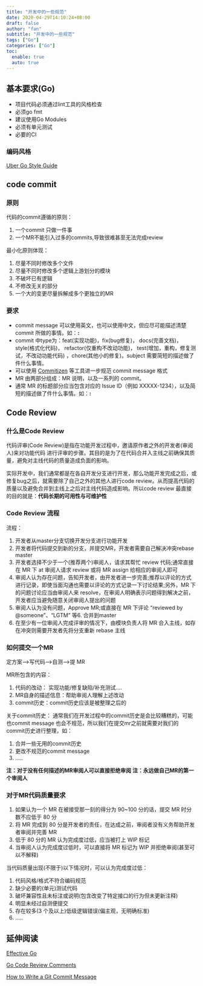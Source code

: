 ```yaml
---
title: "开发中的一些规范"
date: 2020-04-29T14:10:24+08:00
draft: false
author: "fan"
subtitle: "开发中的一些规范"
tags: ["Go"]
categories: ["Go"]
toc:
  enable: true
  auto: true
---
```


## 基本要求(Go)

* 项目代码必须通过lint工具的风格检查
* 必须go fmt
* 建议使用Go Modules
* 必须有单元测试
* 必要的CI

### 编码风格

[Uber Go Style Guide](https://github.com/uber-go/guide/blob/master/style.md)


## code commit


### 原则

代码的commit遵循的原则：
1. 一个commit 只做一件事
2. 一个MR不能引入过多的commits,导致很难甚至无法完成review


最小化原则体现：
1. 尽量不同时修改多个文件
2. 尽量不同时修改多个逻辑上游划分的模块
3. 不破坏已有逻辑
4. 不修改无关的部分
5. 一个大的变更尽量拆解成多个更独立的MR

### 要求

* commit message 可以使用英文，也可以使用中文，但应尽可能描述清楚 commit 所做的事情。如：**<type>: <subject>**
* commit 中type为：feat(实现功能)，fix(bug修复)， docs(完善文档)，style(格式化代码)， refactor(仅重构不改动功能)， test(增加，重构，修复测试，不改动功能代码) ，chore(其他小的修复)。subject 需要简短的描述做了件什么事情。
* 可以使用 [Commitizen](http://commitizen.github.io/cz-cli/) 等工具进一步规范 commit message 格式
* MR 由两部分组成：MR 说明，以及一系列的 commit。
* 通常 MR 的标题部分应当包含对应的 Issue ID（例如 XXXXX-1234），以及简短的描述做了件什么事情。如：**<issue>: <subject>**

## Code Review

### 什么是Code Review

代码评审(Code Review)是指在功能开发过程中，邀请原作者之外的开发者(审阅人)来对功能代码 进行评审的步骤。其目的是为了在代码合并入主线之前确保其质量，避免对主线代码的质量造成负面的影响。
    

实际开发中，我们通常都是在各自开发分支进行开发，那么功能开发完成之后，或修复bug之后，就需要除了自己之外的其他人进行code review。从而提高代码的质量以及避免合并到主线上之后对主线代码造成影响。所以code review 最直接的目的就是：**代码长期的可用性与可维护性**


### Code Review 流程

流程：
1. 开发者从master分支切换开发分支进行功能开发
2. 开发者将代码提交到新的分支，并提交MR，开发者需要自己解决冲突rebase master
3. 开发者选择不少于一个(推荐两个)审阅人，请求其帮忙 review 代码;通常直接在 MR 下 at 审阅人请求 review 或将 MR assign 给相应的审阅人即可
4. 审阅人认为存在问题，告知开发者，由开发者进一步完善;推荐以评论的方式进行记录，即使当面沟通也需要以评论的方式记录一下讨论结果;另外，MR 下的问题讨论应当由审阅人来 resolve，在审阅人明确表示问题得到解决之前，开发者应当避免随意关闭审阅人提出的问题
5. 审阅人认为没有问题，Approve MR;或直接在 MR 下评论 “reviewed by @someone”、“LGTM” 等6. 合并到master
6. 在至少有一位审阅人完成评审的情况下，由模块负责人将 MR 合入主线，如存在冲突则需要开发者先将分支重新 rebase 主线

### 如何提交一个MR

定方案-->写代码-->自测-->提 MR

MR所包含的内容：
1. 代码的改动： 实现功能/修复缺陷/补充测试....
2. MR自身的描述信息：帮助审阅人理解上述改动
3. commit历史：commit历史应该是被整理之后的

关于commit历史：
通常我们在开发过程中的commit历史是会比较糟糕的，可能也commit message 也会不规范，所以我们在提交mr之前就需要对我们的commit历史进行整理，如：
1. 合并一些无用的commit历史
2. 更改不规范的commit message
3. .....



**注：对于没有任何描述的MR审阅人可以直接拒绝审阅**
**注：永远做自己MR的第一个审阅人**

### 对于MR代码质量要求

1. 如果认为一个 MR 在被接受那一刻的得分为 90~100 分的话，提交 MR 时分数不应低于 80 分
2. 将 MR 完成到 80 分是开发者的责任，在达成之前，审阅者没有义务帮助开发者审阅并完善 MR
3. 低于 80 分的 MR 认为完成度过低，应当被打上 WIP 标记
4. 当审阅人认为完成度过低时，可以直接将 MR 标记为 WIP 并拒绝审阅(甚至可以不解释)

当代码质量出现(不限于)以下情况时，可以认为完成度过低：
1. 代码风格/格式不符合编码规范
2. 缺少必要的(单元)测试代码
3. 破坏兼容性且未标注或说明(包含改变了特定接口的行为但未更新注释)
4. 明显未经过自测便提交
5. 存在较多(3 个及以上)低级逻辑错误(偏主观，无明确标准)
6. .....




## 延伸阅读

[Effective Go](https://golang.org/doc/effective_go.html)

[Go Code Review Comments](https://github.com/golang/go/wiki/CodeReviewComments#go-code-review-comments)

[How to Write a Git Commit Message](https://chris.beams.io/posts/git-commit/)